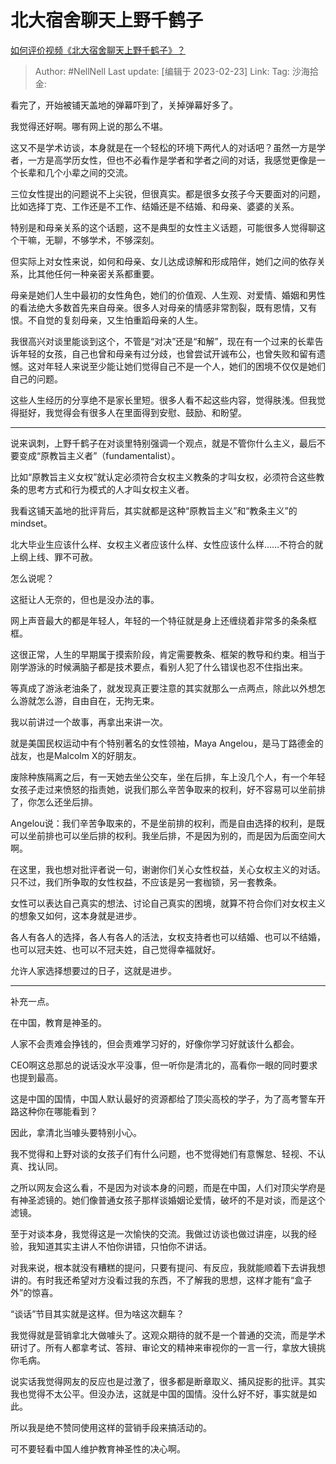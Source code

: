 # 北大宿舍聊天上野千鹤子

[如何评价视频《北大宿舍聊天上野千鹤子》？](https://www.zhihu.com/question/584862213/answer/2905241168)

> Author: #NellNell
> Last update: [编辑于 2023-02-23]
> Link:
> Tag:
> 沙海拾金:

看完了，开始被铺天盖地的弹幕吓到了，关掉弹幕好多了。

我觉得还好啊。哪有网上说的那么不堪。

这又不是学术访谈，本身就是在一个轻松的环境下两代人的对话吧？虽然一方是学者，一方是高学历女性，但也不必看作是学者和学者之间的对话，我感觉更像是一个长辈和几个小辈之间的交流。

三位女性提出的问题说不上尖锐，但很真实。都是很多女孩子今天要面对的问题，比如选择丁克、工作还是不工作、结婚还是不结婚、和母亲、婆婆的关系。

特别是和母亲关系的这个话题，这不是典型的女性主义话题，可能很多人觉得聊这个干嘛，无聊，不够学术，不够深刻。

但实际上对女性来说，如何和母亲、女儿达成谅解和形成陪伴，她们之间的依存关系，比其他任何一种亲密关系都重要。

母亲是她们人生中最初的女性角色，她们的价值观、人生观、对爱情、婚姻和男性的看法绝大多数首先来自母亲。很多人对母亲的情感非常割裂，既有恩情，又有恨。不自觉的复刻母亲，又生怕重蹈母亲的人生。

我很高兴对谈里能谈到这个，不管是“对决”还是“和解”，现在有一个过来的长辈告诉年轻的女孩，自己也曾和母亲有过分歧，也曾尝试开诚布公，也曾失败和留有遗憾。这对年轻人来说至少能让她们觉得自己不是一个人，她们的困境不仅仅是她们自己的问题。

这些人生经历的分享绝不是家长里短。很多人看不起这些内容，觉得肤浅。但我觉得挺好，我觉得会有很多人在里面得到安慰、鼓励、和盼望。

---

说来讽刺，上野千鹤子在对谈里特别强调一个观点，就是不管你什么主义，最后不要变成“原教旨主义者”（fundamentalist）。

比如“原教旨主义女权”就认定必须符合女权主义教条的才叫女权，必须符合这些教条的思考方式和行为模式的人才叫女权主义者。

我看这铺天盖地的批评背后，其实就都是这种“原教旨主义”和“教条主义”的mindset。

北大毕业生应该什么样、女权主义者应该什么样、女性应该什么样……不符合的就上纲上线、罪不可赦。

怎么说呢？

这挺让人无奈的，但也是没办法的事。

网上声音最大的都是年轻人，年轻的一个特征就是身上还缠绕着非常多的条条框框。

这很正常，人生的早期属于摸索阶段，肯定需要教条、框架的教导和约束。相当于刚学游泳的时候满脑子都是技术要点，看别人犯了什么错误也忍不住指出来。

等真成了游泳老油条了，就发现真正要注意的其实就那么一点两点，除此以外想怎么游就怎么游，自由自在，无拘无束。

我以前讲过一个故事，再拿出来讲一次。

就是美国民权运动中有个特别著名的女性领袖，Maya Angelou，是马丁路德金的战友，也是Malcolm X的好朋友。

废除种族隔离之后，有一天她去坐公交车，坐在后排，车上没几个人，有一个年轻女孩子走过来愤怒的指责她，说我们那么辛苦争取来的权利，好不容易可以坐前排了，你怎么还坐后排。

Angelou说：我们辛苦争取来的，不是坐前排的权利，而是自由选择的权利，是既可以坐前排也可以坐后排的权利。我坐后排，不是因为别的，而是因为后面空间大啊。

在这里，我也想对批评者说一句，谢谢你们关心女性权益，关心女权主义的对话。只不过，我们所争取的女性权益，不应该是另一套枷锁，另一套教条。

女性可以表达自己真实的想法、讨论自己真实的困境，就算不符合你们对女权主义的想象又如何，这本身就是进步。

各人有各人的选择，各人有各人的活法，女权支持者也可以结婚、也可以不结婚，也可以冠夫姓、也可以不冠夫姓，自己觉得幸福就好。

允许人家选择想要过的日子，这就是进步。

---

补充一点。

在中国，教育是神圣的。

人家不会责难会挣钱的，但会责难学习好的，好像你学习好就该什么都会。

CEO啊这总那总的说话没水平没事，但一听你是清北的，高看你一眼的同时要求也提到最高。

这是中国的国情，中国人默认最好的资源都给了顶尖高校的学子，为了高考警车开路这种你在哪能看到？

因此，拿清北当噱头要特别小心。

我不觉得和上野对谈的女孩子们有什么问题，也不觉得她们有意懈怠、轻视、不认真、找认同。

之所以网友会这么看，不是因为对谈本身的问题，而是在中国，人们对顶尖学府是有神圣滤镜的。她们像普通女孩子那样谈婚姻论爱情，破坏的不是对谈，而是这个滤镜。

至于对谈本身，我觉得这是一次愉快的交流。我做过访谈也做过讲座，以我的经验，我知道其实主讲人不怕你讲错，只怕你不讲话。

对我来说，根本就没有糟糕的提问，只要有提问、有反应，我就能顺着下去讲我想讲的。有时我还希望对方没看过我的东西，不了解我的思想，这样才能有“盒子外”的惊喜。

“谈话”节目其实就是这样。但为啥这次翻车？

我觉得就是营销拿北大做噱头了。这观众期待的就不是一个普通的交流，而是学术研讨了。所有人都拿考试、答辩、审论文的精神来审视你的一言一行，拿放大镜挑你毛病。

说实话我觉得网友的反应也是过激了，很多都是断章取义、捕风捉影的批评。其实我也觉得不太公平。但没办法，这就是中国的国情。没什么好不好，事实就是如此。

所以我是绝不赞同使用这样的营销手段来搞活动的。

可不要轻看中国人维护教育神圣性的决心啊。

